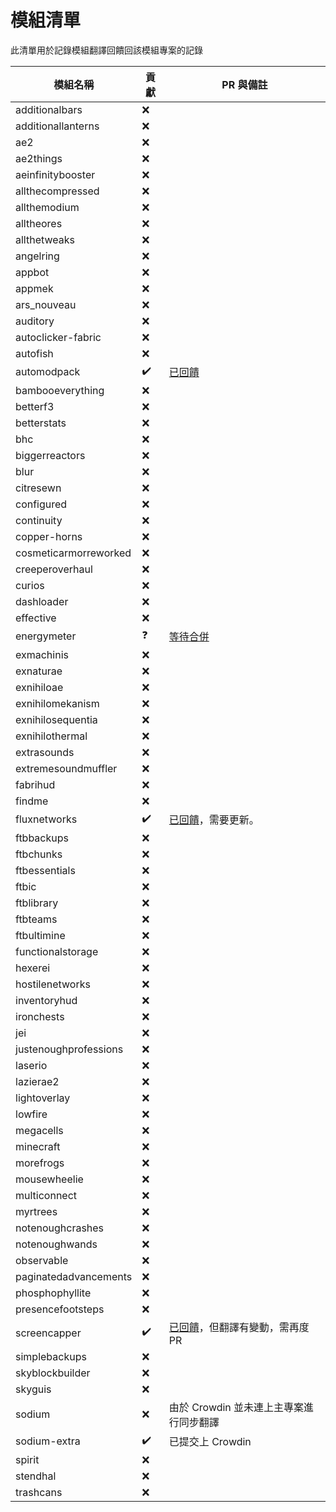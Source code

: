 # 模組清單

此清單用於記錄模組翻譯回饋回該模組專案的記錄

| 模組名稱 | 貢獻 | PR 與備註 |
| ------ | ------ | ------ |
| additionalbars | :x: |  |
| additionallanterns | :x: |  |
| ae2 | :x: |  |
| ae2things | :x: |  |
| aeinfinitybooster | :x: |  |
| allthecompressed | :x: |  |
| allthemodium | :x: |  |
| alltheores | :x: |  |
| allthetweaks | :x: |  |
| angelring | :x: |  |
| appbot | :x: |  |
| appmek | :x: |  |
| ars_nouveau | :x: |  |
| auditory | :x: |  |
| autoclicker-fabric | :x: |  |
| autofish | :x: |  |
| automodpack | :heavy_check_mark: | [已回饋](https://github.com/Skidamek/AutoModpack/pull/64) |
| bambooeverything | :x: |  |
| betterf3 | :x: |  |
| betterstats | :x: |  |
| bhc | :x: |  |
| biggerreactors | :x: |  |
| blur | :x: |  |
| citresewn | :x: |  |
| configured | :x: |  |
| continuity | :x: |  |
| copper-horns | :x: |  |
| cosmeticarmorreworked | :x: |  |
| creeperoverhaul | :x: |  |
| curios | :x: |  |
| dashloader | :x: |  |
| effective | :x: |  |
| energymeter | :question: | [等待合併](https://github.com/AlmostReliable/energymeter-forge/pull/26) |
| exmachinis | :x: |  |
| exnaturae | :x: |  |
| exnihiloae | :x: |  |
| exnihilomekanism | :x: |  |
| exnihilosequentia | :x: |  |
| exnihilothermal | :x: |  |
| extrasounds | :x: |  |
| extremesoundmuffler | :x: |  |
| fabrihud | :x: |  |
| findme | :x: |  |
| fluxnetworks | :heavy_check_mark: | [已回饋](https://github.com/SonarSonic/Flux-Networks/pull/482)，需要更新。 |
| ftbbackups | :x: |  |
| ftbchunks | :x: |  |
| ftbessentials | :x: |  |
| ftbic | :x: |  |
| ftblibrary | :x: |  |
| ftbteams | :x: |  |
| ftbultimine | :x: |  |
| functionalstorage | :x: |  |
| hexerei | :x: |  |
| hostilenetworks | :x: |  |
| inventoryhud | :x: |  |
| ironchests | :x: |  |
| jei | :x: |  |
| justenoughprofessions | :x: |  |
| laserio | :x: |  |
| lazierae2 | :x: |  |
| lightoverlay | :x: |  |
| lowfire | :x: |  |
| megacells | :x: |  |
| minecraft | :x: |  |
| morefrogs | :x: |  |
| mousewheelie | :x: |  |
| multiconnect | :x: |  |
| myrtrees | :x: |  |
| notenoughcrashes | :x: |  |
| notenoughwands | :x: |  |
| observable | :x: |  |
| paginatedadvancements | :x: |  |
| phosphophyllite | :x: |  |
| presencefootsteps | :x: |  |
| screencapper | :heavy_check_mark: | [已回饋](https://github.com/Deftu/Screencapper/pull/6)，但翻譯有變動，需再度 PR |
| simplebackups | :x: |  |
| skyblockbuilder | :x: |  |
| skyguis | :x: |  |
| sodium | :x: | 由於 Crowdin 並未連上主專案進行同步翻譯 |
| sodium-extra | :heavy_check_mark: | 已提交上 Crowdin |
| spirit | :x: |  |
| stendhal | :x: |  |
| trashcans | :x: |  |
